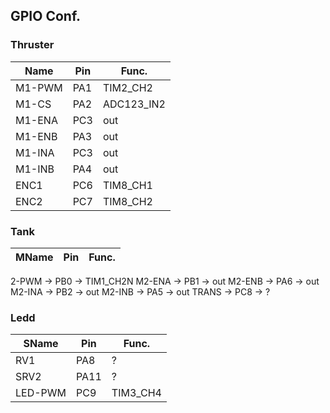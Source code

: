 ## GPIO Conf.

### Thruster

Name | Pin | Func.
--- | --- | --- 
M1-PWM | PA1 | TIM2_CH2 
M1-CS  | PA2 | ADC123_IN2
M1-ENA | PC3 | out       
M1-ENB | PA3 | out        
M1-INA | PC3 | out        
M1-INB | PA4 | out        
ENC1   | PC6 | TIM8_CH1   
ENC2   | PC7 | TIM8_CH2   

### Tank

MName | Pin | Func.
--- | --- | --- 
2-PWM -> PB0 -> TIM1_CH2N
M2-ENA -> PB1 -> out
M2-ENB -> PA6 -> out 
M2-INA -> PB2 -> out
M2-INB -> PA5 -> out
TRANS  -> PC8 -> ?

### Ledd

SName | Pin | Func.
--- | --- | --- 
RV1    | PA8  | ?
SRV2    | PA11 | ?
LED-PWM | PC9  | TIM3_CH4

